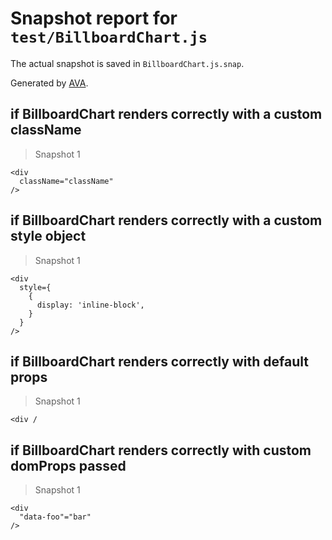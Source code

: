 # Snapshot report for `test/BillboardChart.js`

The actual snapshot is saved in `BillboardChart.js.snap`.

Generated by [AVA](https://ava.li).

## if BillboardChart renders correctly with a custom className

> Snapshot 1

    <div
      className="className"
    />

## if BillboardChart renders correctly with a custom style object

> Snapshot 1

    <div
      style={
        {
          display: 'inline-block',
        }
      }
    />

## if BillboardChart renders correctly with default props

> Snapshot 1

    <div /

## if BillboardChart renders correctly with custom domProps passed

> Snapshot 1

    <div
      "data-foo"="bar"
    />